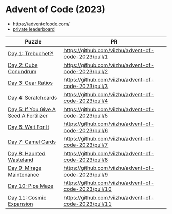 # Advent of Code (2023)

* https://adventofcode.com/
* [private leaderboard](https://adventofcode.com/2023/leaderboard/private/view/123456)

| **Puzzle**                                                                    | **PR**                                                |
|-------------------------------------------------------------------------------|-------------------------------------------------------|
| [Day 1: Trebuchet?!](https://adventofcode.com/2023/day/1)                     | https://github.com/viizhu/advent-of-code-2023/pull/1  |
| [Day 2: Cube Conundrum](https://adventofcode.com/2023/day/2)                  | https://github.com/viizhu/advent-of-code-2023/pull/2  |
| [Day 3: Gear Ratios](https://adventofcode.com/2023/day/3)                     | https://github.com/viizhu/advent-of-code-2023/pull/3  |
| [Day 4: Scratchcards](https://adventofcode.com/2023/day/4)                    | https://github.com/viizhu/advent-of-code-2023/pull/4  |
| [Day 5: If You Give A Seed A Fertilizer](https://adventofcode.com/2023/day/5) | https://github.com/viizhu/advent-of-code-2023/pull/5  |
| [Day 6: Wait For It](https://adventofcode.com/2023/day/6)                     | https://github.com/viizhu/advent-of-code-2023/pull/6  |
| [Day 7: Camel Cards](https://adventofcode.com/2023/day/7)                     | https://github.com/viizhu/advent-of-code-2023/pull/7  |
| [Day 8: Haunted Wasteland](https://adventofcode.com/2023/day/8)               | https://github.com/viizhu/advent-of-code-2023/pull/8  |
| [Day 9: Mirage Maintenance](https://adventofcode.com/2023/day/9)              | https://github.com/viizhu/advent-of-code-2023/pull/9  |
| [Day 10: Pipe Maze](https://adventofcode.com/2023/day/10)                     | https://github.com/viizhu/advent-of-code-2023/pull/10 |
| [Day 11: Cosmic Expansion](https://adventofcode.com/2023/day/11)              | https://github.com/viizhu/advent-of-code-2023/pull/11 |
